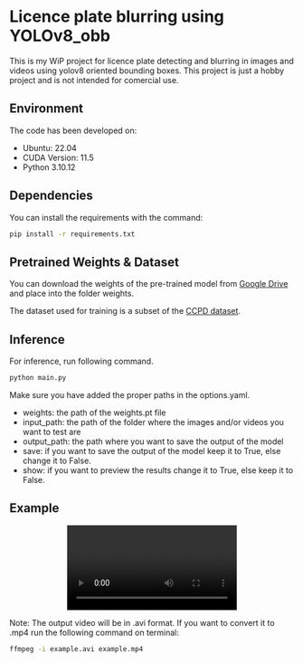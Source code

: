 # Licence plate blurring using YOLOv8_obb 

This is my WiP project for licence plate detecting and blurring in images and videos using yolov8 oriented bounding boxes. This project is just a hobby project and is not intended for comercial use.

## Environment

The code has been developed on:
* Ubuntu: 22.04
* CUDA Version: 11.5
* Python 3.10.12

## Dependencies

You can install the requirements with the command: 
```bash
pip install -r requirements.txt
```

## Pretrained Weights & Dataset

You can download the weights of the pre-trained model from [Google Drive](https://drive.google.com/drive/folders/1HHt-oDnS-wRuDBi4tJiqLaAwtfUqM-F8?usp=sharing) and place into the folder weights.

The dataset used for training is a subset of the [CCPD dataset](https://github.com/detectRecog/CCPD).

## Inference

For inference, run following command. 

```bash
python main.py
```
Make sure you have added the proper paths in the options.yaml.
* weights: the path of the weights.pt file
* input_path: the path of the folder where the images and/or videos you want to test are
* output_path: the path where you want to save the output of the model
* save: if you want to save the output of the model keep it to True, else change it to False.
* show: if you want to preview the results change it to True, else keep it to False.

## Example

<div align="center">
<video src="https://github.com/ioannagkika/licence_plate_blurring_yolov8_obb/assets/62180847/9a780afa-56fb-41eb-9e97-d777bd916a10.mp4"></video>
</div>

Note: The output video will be in .avi format. If you want to convert it to .mp4 run the following command on terminal:

```bash
ffmpeg -i example.avi example.mp4
```

